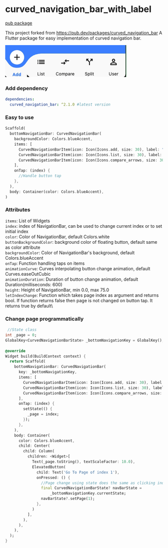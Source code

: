 # curved_navigation_bar_with_label

[pub package](https://pub.dartlang.org/packages/curved_navigation_bar_with_label)

This project forked from https://pub.dev/packages/curved_navigation_bar
A Flutter package for easy implementation of curved navigation bar.

![Gif](https://github.com/ARASHz4/curved_navigation_bar_with_label/blob/master/example.gif "Fancy Gif")

### Add dependency

```yaml
dependencies:
  curved_navigation_bar: ^2.1.0 #latest version
```

### Easy to use

```dart
Scaffold(
  bottomNavigationBar: CurvedNavigationBar(
    backgroundColor: Colors.blueAccent,
    items: [
      CurvedNavigationBarItem(icon: Icon(Icons.add, size: 30), label: "Add"),
      CurvedNavigationBarItem(icon: Icon(Icons.list, size: 30), label: "List"),
      CurvedNavigationBarItem(icon: Icon(Icons.compare_arrows, size: 30), label: "Compare"),
    ],
    onTap: (index) {
      //Handle button tap
    },
  ),
  body: Container(color: Colors.blueAccent),
)
```

### Attributes

`items`: List of Widgets\
`index`: index of NavigationBar, can be used to change current index or to set initial index\
`color`: Color of NavigationBar, default Colors.white\
`buttonBackgroundColor`: background color of floating button, default same as color attribute\
`backgroundColor`: Color of NavigationBar's background, default Colors.blueAccent\
`onTap`: Function handling taps on items\
`animationCurve`: Curves interpolating button change animation, default Curves.easeOutCubic\
`animationDuration`: Duration of button change animation, default Duration(milliseconds: 600)\
`height`: Height of NavigationBar, min 0.0, max 75.0\
`letIndexChange`: Function which takes page index as argument and returns bool. If function returns
false then page is not changed on button tap. It returns true by default\

### Change page programmatically

```dart
 //State class
int _page = 0;
GlobalKey<CurvedNavigationBarState> _bottomNavigationKey = GlobalKey();

@override
Widget build(BuildContext context) {
  return Scaffold(
    bottomNavigationBar: CurvedNavigationBar(
      key: _bottomNavigationKey,
      items: [
        CurvedNavigationBarItem(icon: Icon(Icons.add, size: 30), label: "Add"),
        CurvedNavigationBarItem(icon: Icon(Icons.list, size: 30), label: "List"),
        CurvedNavigationBarItem(icon: Icon(Icons.compare_arrows, size: 30), label: "Compare"),
      ],
      onTap: (index) {
        setState(() {
          _page = index;
        });
      },
    ),
    body: Container(
      color: Colors.blueAccent,
      child: Center(
        child: Column(
          children: <Widget>[
            Text(_page.toString(), textScaleFactor: 10.0),
            ElevatedButton(
              child: Text('Go To Page of index 1'),
              onPressed: () {
                //Page change using state does the same as clicking index 1 navigation button
                final CurvedNavigationBarState? navBarState =
                    _bottomNavigationKey.currentState;
                navBarState?.setPage(1);
              },
            )
          ],
        ),
      ),
    ),
  );
}
```